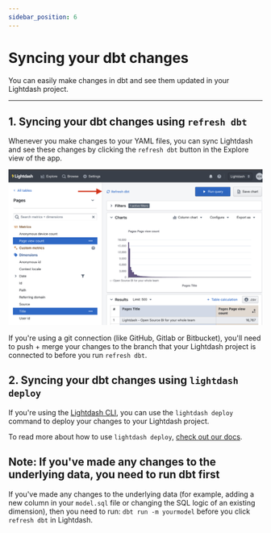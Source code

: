 ```yaml
---
sidebar_position: 6
---
```


# Syncing your dbt changes

You can easily make changes in dbt and see them updated in your Lightdash project.

---

## 1. Syncing your dbt changes using `refresh dbt`

Whenever you make changes to your YAML files, you can sync Lightdash and see these changes by clicking the `refresh dbt` button in the Explore view of the app.

![screenshot-refresh-dbt](assets/screenshot-refresh-dbt.png)

If you're using a git connection (like GitHub, Gitlab or Bitbucket), you'll need to push + merge your changes to the branch that your Lightdash project is connected to before you run `refresh dbt`.

## 2. Syncing your dbt changes using `lightdash deploy`

If you're using the [Lightdash CLI](/guides/cli/how-to-install-the-lightdash-cli), you can use the `lightdash deploy` command to deploy your changes to your Lightdash project.

To read more about how to use `lightdash deploy`, [check out our docs](/guides/cli/how-to-use-lightdash-deploy).

## Note: If you've made any changes to the underlying data, you need to run dbt first

If you've made any changes to the underlying data (for example, adding a new column in your `model.sql` file or changing the SQL logic of an existing dimension),  then you need to run: `dbt run -m yourmodel` before you click `refresh dbt` in Lightdash.
